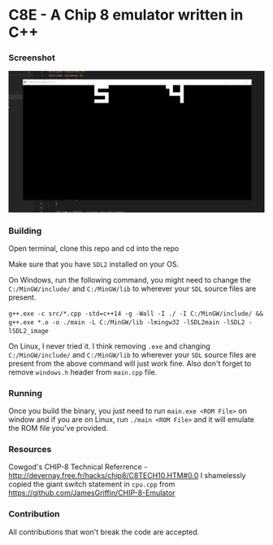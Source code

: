 # C8E - A Chip 8 emulator written in C++


### Screenshot
![pong](https://github.com/0xhh/C8E/blob/main/screenshot.PNG)


### Building
Open terminal, clone this repo and cd into the repo

Make sure that you have ```SDL2``` installed on your OS.

On Windows, run the following command, you might need to change the ```C:/MinGW/include/``` and ```C:/MinGW/lib``` to wherever your ```SDL``` source files are present.

```g++.exe -c src/*.cpp -std=c++14 -g -Wall -I ./ -I C:/MinGW/include/ && g++.exe *.o -o ./main -L C:/MinGW/lib -lmingw32 -lSDL2main -lSDL2 -lSDL2_image```

On Linux, I never tried it. I think removing ```.exe``` and changing ```C:/MinGW/include/``` and ```C:/MinGW/lib``` to wherever your ```SDL``` source files are present from the above command will just work fine. Also don't forget to remove ```windows.h``` header from ```main.cpp``` file.


### Running
Once you build the binary, you just need to run ```main.exe <ROM File>``` on window and if you are on Linux, run ```./main <ROM File>``` and it will emulate the ROM file you've provided.


### Resources
Cowgod's CHIP-8 Technical Referrence - http://devernay.free.fr/hacks/chip8/C8TECH10.HTM#0.0
I shamelessly copied the giant switch statement in ```cpu.cpp``` from https://github.com/JamesGriffin/CHIP-8-Emulator


### Contribution
All contributions that won't break the code are accepted.
